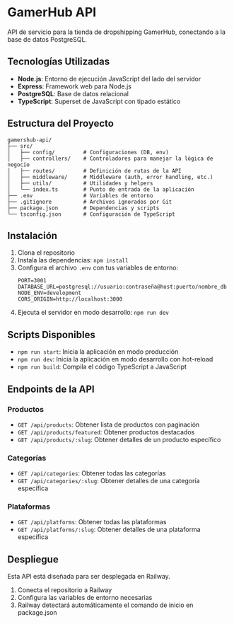 # GamerHub API

API de servicio para la tienda de dropshipping GamerHub, conectando a la base de datos PostgreSQL.

## Tecnologías Utilizadas

- **Node.js**: Entorno de ejecución JavaScript del lado del servidor
- **Express**: Framework web para Node.js
- **PostgreSQL**: Base de datos relacional
- **TypeScript**: Superset de JavaScript con tipado estático

## Estructura del Proyecto

```
gamershub-api/
├── src/
│   ├── config/         # Configuraciones (DB, env)
│   ├── controllers/    # Controladores para manejar la lógica de negocio
│   ├── routes/         # Definición de rutas de la API
│   ├── middleware/     # Middleware (auth, error handling, etc.)
│   ├── utils/          # Utilidades y helpers
│   └── index.ts        # Punto de entrada de la aplicación
├── .env                # Variables de entorno
├── .gitignore          # Archivos ignorados por Git
├── package.json        # Dependencias y scripts
└── tsconfig.json       # Configuración de TypeScript
```

## Instalación

1. Clona el repositorio
2. Instala las dependencias: `npm install`
3. Configura el archivo `.env` con tus variables de entorno:
   ```
   PORT=3001
   DATABASE_URL=postgresql://usuario:contraseña@host:puerto/nombre_db
   NODE_ENV=development
   CORS_ORIGIN=http://localhost:3000
   ```
4. Ejecuta el servidor en modo desarrollo: `npm run dev`

## Scripts Disponibles

- `npm run start`: Inicia la aplicación en modo producción
- `npm run dev`: Inicia la aplicación en modo desarrollo con hot-reload
- `npm run build`: Compila el código TypeScript a JavaScript

## Endpoints de la API

### Productos

- `GET /api/products`: Obtener lista de productos con paginación
- `GET /api/products/featured`: Obtener productos destacados
- `GET /api/products/:slug`: Obtener detalles de un producto específico

### Categorías

- `GET /api/categories`: Obtener todas las categorías
- `GET /api/categories/:slug`: Obtener detalles de una categoría específica

### Plataformas

- `GET /api/platforms`: Obtener todas las plataformas
- `GET /api/platforms/:slug`: Obtener detalles de una plataforma específica

## Despliegue

Esta API está diseñada para ser desplegada en Railway.

1. Conecta el repositorio a Railway
2. Configura las variables de entorno necesarias
3. Railway detectará automáticamente el comando de inicio en package.json